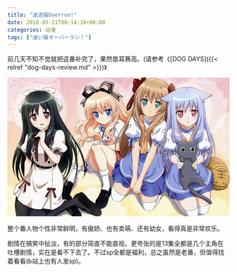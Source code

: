 ```yaml
---
title: "迷途猫Overrun!"
date: 2018-05-21T00:14:10+08:00
categories: 动漫
tags: ["迷い猫オーバーラン！"]
---
```


前几天不知不觉就把这番补完了，果然兽耳赛高。(请参考《[DOG DAYS]({{< relref "dog-days-review.md" >}})》

![](/uploads/2018/05/stray-cat-overrun.jpg)<!--more-->

整个番人物个性非常鲜明，有傲娇、也有卖萌、还有幼女，看得真是非常欢乐。

剧情在搞笑中扯淡，有的部分简直不能直视。更夸张的是13集全都是几个主角在吐槽剧情，实在是看不下去了。不过sp全都是福利，总之虽然是老番，但值得找着看看(b站上也有人发sp)。